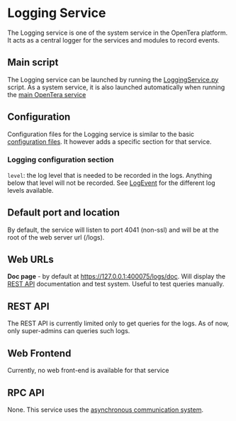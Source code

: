 # Logging Service
The Logging service is one of the system service in the OpenTera platform. It acts as a central logger for the services and modules to record events.

## Main script
The Logging service can be launched by running the [LoggingService.py](https://github.com/introlab/opentera/blob/main/teraserver/python/services/LoggingService/LoggingService.py) script. As a system service, it is also launched automatically when running the [main OpenTera service](../services/teraserver/TeraServer-Service)

## Configuration
Configuration files for the Logging service is similar to the basic [configuration files](../Configuration-files). It however adds a specific section for that service.

### Logging configuration section
`level`: the log level that is needed to be recorded in the logs. Anything below that level will not be recorded. See [LogEvent](https://github.com/introlab/opentera_messages/blob/master/proto/LogEvent.proto) for the different log levels available.

## Default port and location
By default, the service will listen to port 4041 (non-ssl) and will be at the root of the web server url (/logs).

## Web URLs
**Doc page** - by default at https://127.0.0.1:400075/logs/doc. Will display the [REST API](teraserver/api/API) documentation and test system. Useful to test queries manually.

## REST API
The REST API is currently limited only to get queries for the logs. As of now, only super-admins can queries such logs.

## Web Frontend
Currently, no web front-end is available for that service

## RPC API
None. This service uses the [asynchronous communication system](../developers/Internal-services-communication-module).

